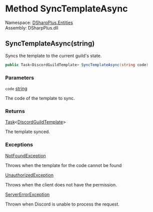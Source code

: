 # Method SyncTemplateAsync

Namespace: [DSharpPlus.Entities](DSharpPlus.Entities.md)  
Assembly: DSharpPlus.dll

## <a id="DSharpPlus_Entities_DiscordGuild_SyncTemplateAsync_System_String_"></a>SyncTemplateAsync\(string\)

Syncs the template to the current guild's state.

```csharp
public Task<DiscordGuildTemplate> SyncTemplateAsync(string code)
```

### Parameters

`code` [string](https://learn.microsoft.com/dotnet/api/system.string)

The code of the template to sync.

### Returns

[Task](https://learn.microsoft.com/dotnet/api/system.threading.tasks.task\-1)<[DiscordGuildTemplate](DSharpPlus.Entities.DiscordGuildTemplate.md)\>

The template synced.

### Exceptions

[NotFoundException](DSharpPlus.Exceptions.NotFoundException.md)

Throws when the template for the code cannot be found

[UnauthorizedException](DSharpPlus.Exceptions.UnauthorizedException.md)

Throws when the client does not have the <xref href="DSharpPlus.Permissions.ManageGuild" data-throw-if-not-resolved="false"></xref> permission.

[ServerErrorException](DSharpPlus.Exceptions.ServerErrorException.md)

Thrown when Discord is unable to process the request.


